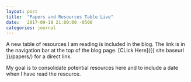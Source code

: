```yaml
---
layout: post
title:  "Papers and Resources Table Live"
date:   2017-09-18 21:00:00 -0500
categories: journal
---
```


A new table of resources I am reading is included in the blog. The link is in the navigation bar at the top of the blog page. [CLick Here]({{ site.baseurl }}/papers/) for a direct link.

My goal is to consolidate potential resources here and to include a date when I have read the resource.
